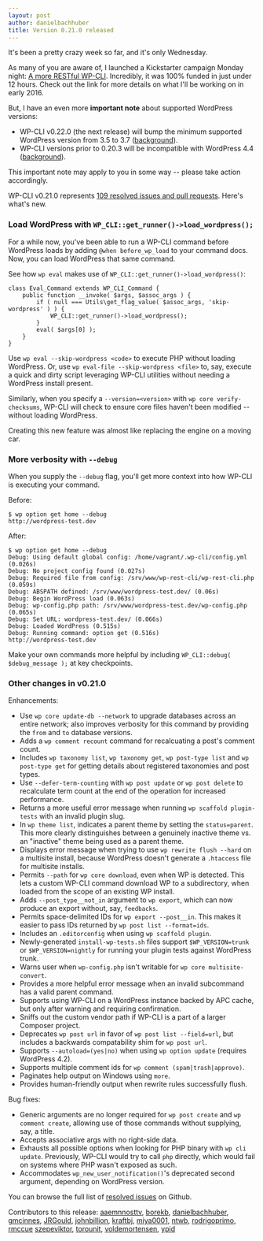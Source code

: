 ```yaml
---
layout: post
author: danielbachhuber
title: Version 0.21.0 released
---
```


It's been a pretty crazy week so far, and it's only Wednesday.

As many of you are aware of, I launched a Kickstarter campaign Monday night: [A more RESTful WP-CLI](https://www.kickstarter.com/projects/danielbachhuber/a-more-restful-wp-cli). Incredibly, it was 100% funded in just under 12 hours. Check out the link for more details on what I'll be working on in early 2016.

But, I have an even more **important note** about supported WordPress versions:

* WP-CLI v0.22.0 (the next release) will bump the minimum supported WordPress version from 3.5 to 3.7 ([background](https://github.com/wp-cli/wp-cli/issues/2134)).
* WP-CLI versions prior to 0.20.3 will be incompatible with WordPress 4.4 ([background](http://wp-cli.org/blog/version-0.20.3.html)).

This important note may apply to you in some way -- please take action accordingly.

WP-CLI v0.21.0 represents [109 resolved issues and pull requests](https://github.com/wp-cli/wp-cli/issues?q=milestone%3A0.21.0+is%3Aclosed). Here's what's new.

### Load WordPress with `WP_CLI::get_runner()->load_wordpress();`

For a while now, you've been able to run a WP-CLI command before WordPress loads by adding `@when before_wp_load` to your command docs. Now, you can load WordPress that same command.

See how `wp eval` makes use of `WP_CLI::get_runner()->load_wordpress()`:

    class Eval_Command extends WP_CLI_Command {
        public function __invoke( $args, $assoc_args ) {
            if ( null === Utils\get_flag_value( $assoc_args, 'skip-wordpress' ) ) {
                WP_CLI::get_runner()->load_wordpress();
            }
            eval( $args[0] );
        }
    }

Use `wp eval --skip-wordpress <code>` to execute PHP without loading WordPress. Or, use `wp eval-file --skip-wordpress <file>` to, say, execute a quick and dirty script leveraging WP-CLI utilities without needing a WordPress install present.

Similarly, when you specify a `--version=<version>` with `wp core verify-checksums`, WP-CLI will check to ensure core files haven't been modified -- without loading WordPress.

Creating this new feature was almost like replacing the engine on a moving car.

### More verbosity with `--debug`

When you supply the `--debug` flag, you'll get more context into how WP-CLI is executing your command.

Before:

    $ wp option get home --debug
    http://wordpress-test.dev

After:

    $ wp option get home --debug
    Debug: Using default global config: /home/vagrant/.wp-cli/config.yml (0.026s)
    Debug: No project config found (0.027s)
    Debug: Required file from config: /srv/www/wp-rest-cli/wp-rest-cli.php (0.059s)
    Debug: ABSPATH defined: /srv/www/wordpress-test.dev/ (0.06s)
    Debug: Begin WordPress load (0.063s)
    Debug: wp-config.php path: /srv/www/wordpress-test.dev/wp-config.php (0.065s)
    Debug: Set URL: wordpress-test.dev/ (0.066s)
    Debug: Loaded WordPress (0.515s)
    Debug: Running command: option get (0.516s)
    http://wordpress-test.dev

Make your own commands more helpful by including `WP_CLI::debug( $debug_message );` at key checkpoints.

### Other changes in v0.21.0

Enhancements:

* Use `wp core update-db --network` to upgrade databases across an entire network; also improves verbosity for this command by providing the `from` and `to` database versions.
* Adds a `wp comment recount` command for recalcuating a post's comment count.
* Includes `wp taxonomy list`, `wp taxonomy get`, `wp post-type list` and `wp post-type get` for getting details about registered taxonomies and post types.
* Use `--defer-term-counting` with `wp post update` or `wp post delete` to recalculate term count at the end of the operation for increased performance.
* Returns a more useful error message when running `wp scaffold plugin-tests` with an invalid plugin slug.
* In `wp theme list`, indicates a parent theme by setting the `status=parent`. This more clearly distinguishes between a genuinely inactive theme vs. an "inactive" theme being used as a parent theme.
* Displays error message when trying to use `wp rewrite flush --hard` on a multisite install, because WordPress doesn't generate a `.htaccess` file for multisite installs.
* Permits `--path` for `wp core download`, even when WP is detected. This lets a custom WP-CLI command download WP to a subdirectory, when loaded from the scope of an existing WP install.
* Adds `--post_type__not_in` argument to `wp export`, which can now produce an export without, say, `feedbacks`.
* Permits space-delimited IDs for `wp export --post__in`. This makes it easier to pass IDs returned by `wp post list --format=ids`.
* Includes an `.editorconfig` when using `wp scaffold plugin`.
* Newly-generated `install-wp-tests.sh` files support `$WP_VERSION=trunk` or `$WP_VERSION=nightly` for running your plugin tests against WordPress trunk.
* Warns user when `wp-config.php` isn't writable for `wp core multisite-convert`.
* Provides a more helpful error message when an invalid subcommand has a valid parent command.
* Supports using WP-CLI on a WordPress instance backed by APC cache, but only after warning and requiring confirmation.
* Sniffs out the custom vendor path if WP-CLI is a part of a larger Composer project.
* Deprecates `wp post url` in favor of `wp post list --field=url`, but includes a backwards compatability shim for `wp post url`.
* Supports `--autoload=(yes|no)` when using `wp option update` (requires WordPress 4.2).
* Supports multiple comment ids for `wp comment (spam|trash|approve)`.
* Paginates help output on Windows using `more`.
* Provides human-friendly output when rewrite rules successfully flush.

Bug fixes:

* Generic arguments are no longer required for `wp post create` and `wp comment create`, allowing use of those commands without supplying, say, a title.
* Accepts associative args with no right-side data.
* Exhausts all possible options when looking for PHP binary with `wp cli update`. Previously, WP-CLI would try to call `php` directly, which would fail on systems where PHP wasn't exposed as such.
* Accommodates `wp_new_user_notification()`'s deprecated second argument, depending on WordPress version.

You can browse the full list of [resolved issues](https://github.com/wp-cli/wp-cli/issues?q=milestone%3A0.21.0+is%3Aclosed) on Github.

Contributors to this release: [aaemnnosttv](https://github.com/aaemnnosttv), [borekb](https://github.com/borekb), [danielbachhuber](https://github.com/danielbachhuber), [gmcinnes](https://github.com/gmcinnes), [JRGould](https://github.com/JRGould), [johnbillion](https://github.com/johnbillion), [kraftbj](https://github.com/kraftbj), [miya0001](https://github.com/miya0001), [ntwb](https://github.com/ntwb), [rodrigoprimo](https://github.com/rodrigoprimo), [rmccue](https://github.com/rmccue) [szepeviktor](https://github.com/szepeviktor), [torounit](https://github.com/torounit), [voldemortensen](https://github.com/voldemortensen), [ypid](https://github.com/ypid)
